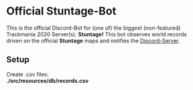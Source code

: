 # Official Stuntage-Bot
This is the official Discord-Bot for (one of) the biggest (non-featured)
Trackmania 2020 Server(s). **Stuntage!**
This bot observes world records driven on the official
**Stuntage** maps and notifies the [Discord-Server](https://discord.gg/GTMzH5ZnxT).

## Setup
Create .csv files:  
**./src/resources/db/records.csv**
